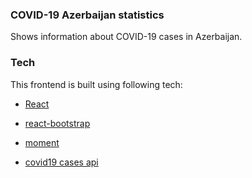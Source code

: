 ### COVID-19 Azerbaijan statistics
Shows information about COVID-19 cases in Azerbaijan.
### Tech
This frontend is built using following tech:
* [React]
* [react-bootstrap]
* [moment]
* [covid19 cases api](https://covid19-azerbaijan.ahmcho.com/api/cases/all "covid19 cases api")

   [React]: <https://reactjs.org/>
   [Redux]: <https://redux.js.org/>
   [react-bootstrap]: <https://react-bootstrap.github.io/>
   [moment]: <https://momentjs.com/>
  